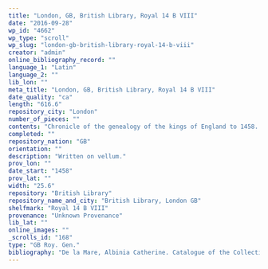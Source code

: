 ```yaml
---
title: "London, GB, British Library, Royal 14 B VIII"
date: "2016-09-28"
wp_id: "4662"
wp_type: "scroll"
wp_slug: "london-gb-british-library-royal-14-b-viii"
creator: "admin"
online_bibliography_record: ""
language_1: "Latin"
language_2: ""
lib_lon: ""
meta_title: "London, GB, British Library, Royal 14 B VIII"
date_quality: "ca"
length: "616.6"
repository_city: "London"
number_of_pieces: ""
contents: "Chronicle of the genealogy of the kings of England to 1458. Begins with the antediluvian portion of the chronicle attributed to Peter of Poitiers. Afterwards are traced the genealogies of English kings to Edward, Prince of Wales, son of Henry VI, from Noah through Boerinus and Woden, and from Rollo, and of Welsh princes from Noah through Brutus. In parallel columns are (a) the genealogy of Christ, followed by the series of popes to Pius II; (b) the succession of British kings to Careticus; and (c) the succession of Roman kings and (selected) consuls, followed by emperors from Julius Caesar to Frederic IV. Similar to Harley Roll T. 12 and Add. MS. 24342."
completed: ""
repository_nation: "GB"
orientation: ""
description: "Written on vellum."
prov_lon: ""
date_start: "1458"
prov_lat: ""
width: "25.6"
repository: "British Library"
repository_name_and_city: "British Library, London GB"
shelfmark: "Royal 14 B VIII"
provenance: "Unknown Provenance"
lib_lat: ""
online_images: ""
_scrolls_id: "168"
type: "GB Roy. Gen."
bibliography: "De la Mare, Albinia Catherine. Catalogue of the Collection of Medieval Manuscripts Bequeathed to the Bodleian Library, Oxford by James P. R. Lyell. Oxford: Clarendon P., 1971. p. 84-85."
---
```



